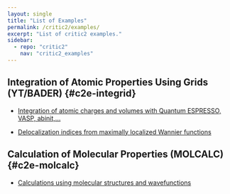 ```yaml
---
layout: single
title: "List of Examples"
permalink: /critic2/examples/
excerpt: "List of critic2 examples."
sidebar:
  - repo: "critic2"
    nav: "critic2_examples"
---
```


## Integration of Atomic Properties Using Grids (YT/BADER) {#c2e-integrid}

- [Integration of atomic charges and volumes with Quantum ESPRESSO, VASP, abinit,...](/critic2/examples/example_11_01_simple-integration/)

- [Delocalization indices from maximally localized Wannier functions](/critic2/examples/example_11_10_deloc-indices/)

## Calculation of Molecular Properties (MOLCALC) {#c2e-molcalc}

- [Calculations using molecular structures and wavefunctions](/critic2/examples/example_15_01_molcalc/)

